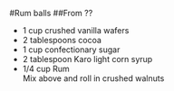 #Rum balls
##From ??
* 1 cup crushed vanilla wafers
* 2 tablespoons cocoa
* 1 cup confectionary sugar
* 2 tablespoon Karo light corn syrup
* 1/4 cup Rum
<br> Mix above and roll in crushed walnuts
